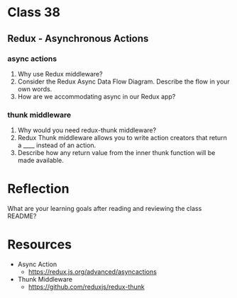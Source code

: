 # Class 38

## Redux - Asynchronous Actions

### async actions

1. Why use Redux middleware?
2. Consider the Redux Async Data Flow Diagram. Describe the flow in your own words.
3. How are we accommodating async in our Redux app?

### thunk middleware

1. Why would you need redux-thunk middleware?
2. Redux Thunk middleware allows you to write action creators that return a \_\_\_\_ instead of an action.
3. Describe how any return value from the inner thunk function will be made available.

# Reflection

What are your learning goals after reading and reviewing the class README?

# Resources

- Async Action
  - <https://redux.js.org/advanced/asyncactions>
- Thunk Middleware
  - <https://github.com/reduxjs/redux-thunk>

